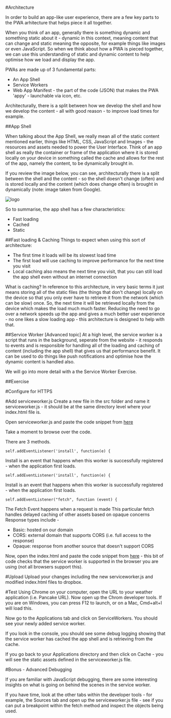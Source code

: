 #Architecture

In order to build an app-like user experience, there are a few key parts to the PWA arhitecture that helps piece it all together.

When you think of an app, generally there is something dynamic and something static about it - dynamic in this context, meaning content that can change and static meaning the opposite, for example things like images or even JavaScript. So when we think about how a PWA is pieced together, we can use this understanding of static and dynamic content to help optimise how we load and display the app.

PWAs are made up of 3 fundamental parts:
* An App Shell
* Service Workers
* Web App Manifest - the part of the code (JSON) that makes the PWA 'appy' - launchable via icon, etc.

Architecturally, there is a split between how we develop the shell and how we develop the content - all with good reason - to improve load times for example.


##App Shell

When talking about the App Shell, we really mean all of the static content mentioned earlier, things like HTML, CSS, JavaScript and Images - the resources and assets needed to power the User Interface. Think of an app shell as really the container or frame of the application where it is stored locally on your device in something called the cache and allows for the rest of the app, namely the content, to be dynamically brought in.

If you review the image below, you can see, architecturally there is a split between the shell and the content - so the shell doesn't change (often) and is stored locally and the content (which does change often) is brought in dynamically (note: image taken from Google).

![logo](https://github.com/tritorto/camp-seek-pwa/blob/master/instructions/images/appshell.jpg)


So to summarise, the app shell has a few characteristics:

* Fast loading
* Cached
* Static

##Fast loading & Caching
Things to expect when using this sort of architecture:
* The first time it loads will be its slowest load time
* The first load will use caching to improve performance for the next time you visit
* Local caching also means the next time you visit, that you can still load the app shell even without an internet connection

What is caching? In reference to this architecture, in very basic terms it just means storing all of the static files (the things that don't change) locally on the device so that you only ever have to retrieve it from the network (which can be slow) once. So, the next time it will be retrieved locally from the device which makes the load much much faster. Reducing the need to go over a network speeds up the app and gives a much better user experience - no one likes a slow loading app - this architecture is designed to help with that.


##Service Worker [Advanced topic]
At a high level, the service worker is a script that runs in the background, seperate from the website - it responds to events and is responsible for handling all of the loading and caching of content (including the app shell) that gives us that performance benefit. It can be used to do things like push notifications and optimise how the dynamic content is handled also.

We will go into more detail with a the Service Worker Exercise.

##Exercise

#Configure for HTTPS

#Add serviceworker.js 
Create a new file in the src folder and name it serviceworker.js - it should be at the same directory level where your index.html file is.

Open serviceworker.js and paste the code snippet from [here](../resources/snippets/serviceworker.js)

Take a moment to browse over the code.

There are 3 methods.

```
self.addEventListener('install', function(e) {  
```

Install is an event that happens when this worker is successfully registered - when the application first loads.


```
self.addEventListener('install', function(e) {  
```

Install is an event that happens when this worker is successfully registered - when the application first loads.


```
self.addEventListener("fetch", function (event) { 
```

The Fetch Event happens when a request is made
This particular fetch handles delayed caching of other assets based on opaque concerns
Response types include - 

* Basic: hosted on our domain
* CORS: external domain that supports CORS (i.e. full access to the response)
* Opaque: response from another source that doesn't support CORS


Now, open the index.html and paste the code snippet from [here](../resources/snippets/serviceworker-html.html) - this bit of code checks that the service worker is supported in the browser you are using (not all browsers support this).

#Upload 
Upload your changes including the new serviceworker.js and modified index.html files to dropbox.

#Test
Using Chrome on your computer, open the URL to your weather application (i.e. Pancake URL).
Now open up the Chrom developer tools. If you are on Windows, you can press F12 to launch, or on a Mac, Cmd+alt+I will load this.

Now go to the Applications tab and click on ServiceWorkers. You should see your newly added service worker.

If you look in the console, you should see some debug logging showing that the service worker has cached the app shell and is retrieving from the cache.

If you go back to your Applications directory and then click on Cache - you will see the static assets defined in the serviceworker.js file.

#Bonus - Advanced Debugging

If you are familiar with JavaScript debugging, there are some interesting insights on what is going on behind the scenes in the service worker.

If you have time, look at the other tabs within the developer tools - for example, the Sources tab and open up the serviceworker.js file - see if you can put a breakpoint within the fetch method and inspect the objects being used.